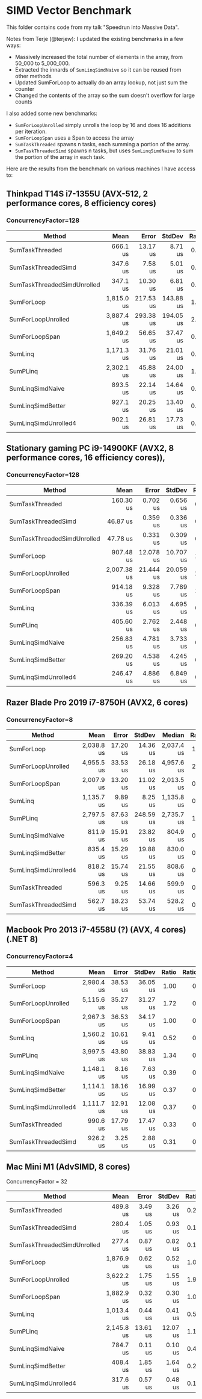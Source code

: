 # SIMD Vector Benchmark

This folder contains code from my talk "Speedrun into Massive Data".

Notes from Terje (@terjew):
I updated the existing benchmarks in a few ways:
- Massively increased the total number of elements in the array, from 50_000 to 5_000_000.
- Extracted the innards of `SumLinqSimdNaive` so it can be reused from other methods
- Updated SumForLoop to actually do an array lookup, not just sum the counter
- Changed the contents of the array so the sum doesn't overflow for large counts

I also added some new benchmarks:
- `SumForLoopUnrolled` simply unrolls the loop by 16 and does 16 additions per iteration.
- `SumForLoopSpan` uses a Span to access the array
- `SumTaskThreaded` spawns n tasks, each summing a portion of the array.
- `SumTaskThreadedSimd` spawns n tasks, but uses `SumLinqSimdNaive` to sum the portion of the array in each task.

Here are the results from the benchmark on various machines I have access to:

## Thinkpad T14S i7-1355U (AVX-512, 2 performance cores, 8 efficiency cores)
### ConcurrencyFactor=128

| Method                      | Mean       | Error     | StdDev    | Ratio | RatioSD | Rank |
|---------------------------- |-----------:|----------:|----------:|------:|--------:|-----:|
| SumTaskThreaded             |   666.1 us |  13.17 us |   8.71 us |  0.37 |    0.03 |    2 |
| SumTaskThreadedSimd         |   347.6 us |   7.58 us |   5.01 us |  0.19 |    0.01 |    1 |
| SumTaskThreadedSimdUnrolled |   347.1 us |  10.30 us |   6.81 us |  0.19 |    0.01 |    1 |
| SumForLoop                  | 1,815.0 us | 217.53 us | 143.88 us |  1.01 |    0.11 |    5 |
| SumForLoopUnrolled          | 3,887.4 us | 293.38 us | 194.05 us |  2.15 |    0.19 |    7 |
| SumForLoopSpan              | 1,649.2 us |  56.65 us |  37.47 us |  0.91 |    0.07 |    5 |
| SumLinq                     | 1,171.3 us |  31.76 us |  21.01 us |  0.65 |    0.05 |    4 |
| SumPLinq                    | 2,302.1 us |  45.88 us |  24.00 us |  1.28 |    0.10 |    6 |
| SumLinqSimdNaive            |   893.5 us |  22.14 us |  14.64 us |  0.50 |    0.04 |    3 |
| SumLinqSimdBetter           |   927.1 us |  20.25 us |  13.40 us |  0.51 |    0.04 |    3 |
| SumLinqSimdUnrolled4        |   902.1 us |  26.81 us |  17.73 us |  0.50 |    0.04 |    3 |

## Stationary gaming PC i9-14900KF (AVX2, 8 performance cores, 16 efficiency cores)), 
### ConcurrencyFactor=128
| Method                      | Mean        | Error     | StdDev    | Ratio | RatioSD | Rank |
|---------------------------- |------------:|----------:|----------:|------:|--------:|-----:|
| SumTaskThreaded             |   160.30 us |  0.702 us |  0.656 us |  0.18 |    0.00 |    2 |
| SumTaskThreadedSimd         |    46.87 us |  0.359 us |  0.336 us |  0.05 |    0.00 |    1 |
| SumTaskThreadedSimdUnrolled |    47.78 us |  0.331 us |  0.309 us |  0.05 |    0.00 |    1 |
| SumForLoop                  |   907.48 us | 12.078 us | 10.707 us |  1.00 |    0.02 |    6 |
| SumForLoopUnrolled          | 2,007.38 us | 21.444 us | 20.059 us |  2.21 |    0.03 |    7 |
| SumForLoopSpan              |   914.18 us |  9.328 us |  7.789 us |  1.01 |    0.01 |    6 |
| SumLinq                     |   336.39 us |  6.013 us |  4.695 us |  0.37 |    0.01 |    4 |
| SumPLinq                    |   405.60 us |  2.762 us |  2.448 us |  0.45 |    0.01 |    5 |
| SumLinqSimdNaive            |   256.83 us |  4.781 us |  3.733 us |  0.28 |    0.01 |    3 |
| SumLinqSimdBetter           |   269.20 us |  4.538 us |  4.245 us |  0.30 |    0.01 |    3 |
| SumLinqSimdUnrolled4        |   246.47 us |  4.886 us |  6.849 us |  0.27 |    0.01 |    3 |

## Razer Blade Pro 2019 i7-8750H (AVX2, 6 cores)
### ConcurrencyFactor=8

| Method               | Mean       | Error    | StdDev    | Median     | Ratio | RatioSD | Rank |
|--------------------- |-----------:|---------:|----------:|-----------:|------:|--------:|-----:|
| SumForLoop           | 2,038.8 us | 17.20 us |  14.36 us | 2,037.4 us |  1.00 |    0.01 |    4 |
| SumForLoopUnrolled   | 4,955.5 us | 33.53 us |  26.18 us | 4,957.6 us |  2.43 |    0.02 |    6 |
| SumForLoopSpan       | 2,007.9 us | 13.20 us |  11.02 us | 2,013.5 us |  0.98 |    0.01 |    4 |
| SumLinq              | 1,135.7 us |  9.89 us |   8.25 us | 1,135.8 us |  0.56 |    0.01 |    3 |
| SumPLinq             | 2,797.5 us | 87.63 us | 248.59 us | 2,735.7 us |  1.37 |    0.12 |    5 |
| SumLinqSimdNaive     |   811.9 us | 15.91 us |  23.82 us |   804.9 us |  0.40 |    0.01 |    2 |
| SumLinqSimdBetter    |   835.4 us | 15.29 us |  19.88 us |   830.0 us |  0.41 |    0.01 |    2 |
| SumLinqSimdUnrolled4 |   818.2 us | 15.74 us |  21.55 us |   808.6 us |  0.40 |    0.01 |    2 |
| SumTaskThreaded      |   596.3 us |  9.25 us |  14.66 us |   599.9 us |  0.29 |    0.01 |    1 |
| SumTaskThreadedSimd  |   562.7 us | 18.23 us |  53.74 us |   528.2 us |  0.28 |    0.03 |    1 |

## Macbook Pro 2013 i7-4558U (?) (AVX, 4 cores) (.NET 8)
### ConcurrencyFactor=4
| Method               | Mean       | Error    | StdDev   | Ratio | RatioSD | Rank |
|--------------------- |-----------:|---------:|---------:|------:|--------:|-----:|
| SumForLoop           | 2,980.4 us | 38.53 us | 36.05 us |  1.00 |    0.02 |    5 |
| SumForLoopUnrolled   | 5,115.6 us | 35.27 us | 31.27 us |  1.72 |    0.02 |    7 |
| SumForLoopSpan       | 2,967.3 us | 36.53 us | 34.17 us |  1.00 |    0.02 |    5 |
| SumLinq              | 1,560.2 us | 10.61 us |  9.41 us |  0.52 |    0.01 |    4 |
| SumPLinq             | 3,997.5 us | 43.80 us | 38.83 us |  1.34 |    0.02 |    6 |
| SumLinqSimdNaive     | 1,148.1 us |  8.16 us |  7.63 us |  0.39 |    0.01 |    3 |
| SumLinqSimdBetter    | 1,114.1 us | 18.16 us | 16.99 us |  0.37 |    0.01 |    3 |
| SumLinqSimdUnrolled4 | 1,111.7 us | 12.91 us | 12.08 us |  0.37 |    0.01 |    3 |
| SumTaskThreaded      |   990.6 us | 17.79 us | 17.47 us |  0.33 |    0.01 |    2 |
| SumTaskThreadedSimd  |   926.2 us |  3.25 us |  2.88 us |  0.31 |    0.00 |    1 |

## Mac Mini M1 (AdvSIMD, 8 cores)
ConcurrencyFactor = 32

| Method                      | Mean       | Error    | StdDev   | Ratio | Rank |
|---------------------------- |-----------:|---------:|---------:|------:|-----:|
| SumTaskThreaded             |   489.8 us |  3.49 us |  3.26 us |  0.26 |    4 |
| SumTaskThreadedSimd         |   280.4 us |  1.05 us |  0.93 us |  0.15 |    1 |
| SumTaskThreadedSimdUnrolled |   277.4 us |  0.87 us |  0.82 us |  0.15 |    1 |
| SumForLoop                  | 1,876.9 us |  0.62 us |  0.52 us |  1.00 |    7 |
| SumForLoopUnrolled          | 3,622.2 us |  1.75 us |  1.55 us |  1.93 |    9 |
| SumForLoopSpan              | 1,882.9 us |  0.32 us |  0.30 us |  1.00 |    7 |
| SumLinq                     | 1,013.4 us |  0.44 us |  0.41 us |  0.54 |    6 |
| SumPLinq                    | 2,145.8 us | 13.61 us | 12.07 us |  1.14 |    8 |
| SumLinqSimdNaive            |   784.7 us |  0.11 us |  0.10 us |  0.42 |    5 |
| SumLinqSimdBetter           |   408.4 us |  1.85 us |  1.64 us |  0.22 |    3 |
| SumLinqSimdUnrolled4        |   317.6 us |  0.57 us |  0.48 us |  0.17 |    2 |

